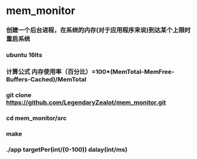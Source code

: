 # mem_monitor
### 创建一个后台进程，在系统的内存(对于应用程序来说)到达某个上限时重启系统
### ubuntu 16lts
### 计算公式 内存使用率（百分比）=100*(MemTotal-MemFree-Buffers-Cached)/MemTotal
### git clone https://github.com/LegendaryZealot/mem_monitor.git
### cd mem_monitor/src
### make
### ./app targetPer(int/(0-100)) dalay(int/ms)
